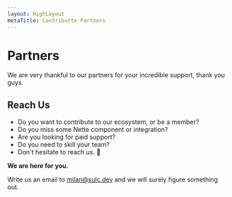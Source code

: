 ```yaml
---
layout: HighLayout
metaTitle: Contributte Partners
---
```


<h1>Partners</h1>

<p>
  We are very thankful to our partners for your incredible support, thank you guys.
</p>

<Partners/>

<h2>Reach Us</h2>

<ul class="my-8 list-disc list-inside">
  <li>Do you want to contribute to our ecosystem, or be a member?</li>
  <li>Do you miss some Nette component or integration?</li>
  <li>Are you looking for paid support?</li>
  <li>Do you need to skill your team?</li>
  <li>Don't hesitate to reach us. 🚀</li>
</ul>

<p><strong>We are here for you.</strong></p>

<p>
  Write us an email to <a class="underline" href="milan@sulc.dev">milan@sulc.dev</a> and we will surely figure something out.
</p>
